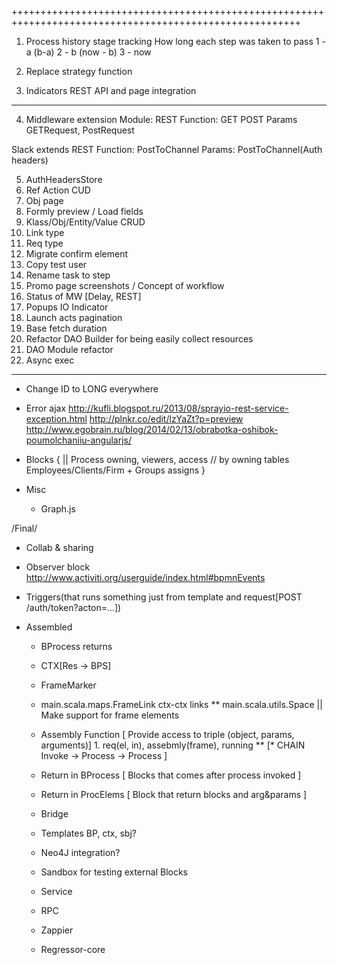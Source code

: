 ++++++++++++++++++++++++++++++++++++++++++++++++++++++++++++++++++++++++++++++++++++++++++++++++++++++++
1. Process history stage tracking
How long each step was taken to pass
1 - a (b-a)
2 - b (now - b)
3 - now


2. Replace strategy function

3. Indicators REST API and page integration

---------------------------


4. Middleware extension 
Module: REST 
Function: GET POST
Params GETRequest, PostRequest

Slack extends REST
Function: PostToChannel
Params: PostToChannel(Auth headers)

5. AuthHeadersStore
6. Ref Action CUD
7. Obj page 
8. Formly preview / Load fields
9. Klass/Obj/Entity/Value CRUD
10. Link type
11. Req type
12. Migrate confirm element
13. Copy test user
14. Rename task to step
15. Promo page screenshots / Concept of workflow
16. Status of MW [Delay, REST]
17. Popups IO Indicator
18. Launch acts pagination 
19. Base fetch duration
20. Refactor DAO Builder for being easily collect resources
21. DAO Module refactor
22. Async exec
---------------------------------------------------------------------------------------------------------
















* Change ID to LONG everywhere
* Error ajax
http://kufli.blogspot.ru/2013/08/sprayio-rest-service-exception.html
http://plnkr.co/edit/lzYaZt?p=preview
http://www.egobrain.ru/blog/2014/02/13/obrabotka-oshibok-poumolchaniiu-angularjs/



* Blocks {
  || Process owning, viewers, access // by owning tables Employees/Clients/Firm + Groups assigns
  }




* Misc
  * Graph.js


/Final/
  * Collab & sharing
  * Observer block http://www.activiti.org/userguide/index.html#bpmnEvents
  * Triggers(that runs something just from template and request[POST /auth/token?acton=...])

* Assembled
  * BProcess returns
  * CTX[Res -> BPS]
  * FrameMarker
  * main.scala.maps.FrameLink ctx-ctx links
  ** main.scala.utils.Space || Make support for frame elements
  * Assembly Function [ Provide access to triple (object, params, arguments)] 1. req(el, in), assebmly(frame), running
  ** [* CHAIN Invoke -> Process -> Process ]
  * Return in BProcess  [ Blocks that comes after process invoked ]
  * Return in ProcElems [ Block that return blocks and arg&params ]

  * Bridge
  * Templates BP, ctx, sbj?
  * Neo4J integration?
  * Sandbox for testing external Blocks
  * Service
  * RPC
  * Zappier
  * Regressor-core
